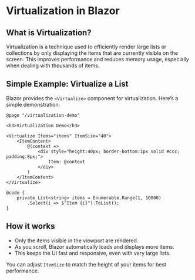 # Virtualization in Blazor

## What is Virtualization?

Virtualization is a technique used to efficiently render large lists or collections by only displaying the items that are currently visible on the screen. This improves performance and reduces memory usage, especially when dealing with thousands of items.

## Simple Example: Virtualize a List

Blazor provides the `<Virtualize>` component for virtualization. Here’s a simple demonstration:

```razor
@page "/virtualization-demo"

<h3>Virtualization Demo</h3>

<Virtualize Items="items" ItemSize="40">
	<ItemContent>
		@(context =>
			<div style="height:40px; border-bottom:1px solid #ccc; padding:8px;">
				Item: @context
			</div>
		)
	</ItemContent>
</Virtualize>

@code {
	private List<string> items = Enumerable.Range(1, 10000)
		.Select(i => $"Item {i}").ToList();
}
```

## How it works
- Only the items visible in the viewport are rendered.
- As you scroll, Blazor automatically loads and displays more items.
- This keeps the UI fast and responsive, even with very large lists.

You can adjust `ItemSize` to match the height of your items for best performance.



